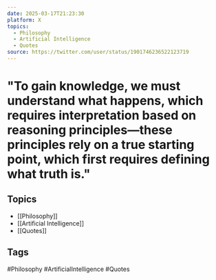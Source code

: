 ```yaml
---
date: 2025-03-17T21:23:30
platform: X
topics:
  - Philosophy
  - Artificial Intelligence
  - Quotes
source: https://twitter.com/user/status/1901746236522123719
---
```

# "To gain knowledge, we must understand what happens, which requires interpretation based on reasoning principles—these principles rely on a true starting point, which first requires defining what truth is."

## Topics
- [[Philosophy]]
- [[Artificial Intelligence]]
- [[Quotes]]

## Tags
#Philosophy #ArtificialIntelligence #Quotes